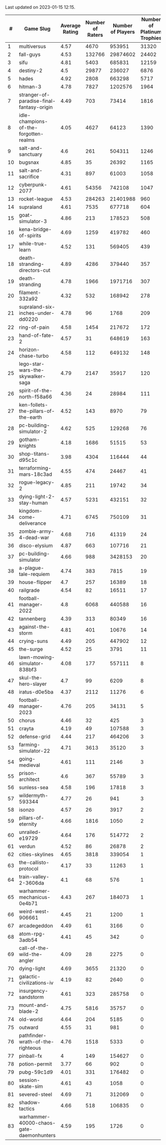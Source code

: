 Last updated on 2023-01-15 12:15.


|#|Game Slug|Average Rating|Number of Raters|Number of Players|Number of Platinum Trophies|Max Rarity (%)|
|---|---|---|---|---|---|---|
|1|multiversus|4.57|4670|953951|31320|76|
|2|fall-guys|4.53|132766|29874602|24402|0.4|
|3|sifu|4.81|5403|685831|12159|96|
|4|destiny-2|4.5|29877|236027|6876|94|
|5|hades|4.92|2808|663298|5717|89|
|6|hitman-3|4.78|7827|1202576|1964|47|
|7|stranger-of-paradise-final-fantasy-origin|4.49|703|73414|1816|98|
|8|idle-champions-of-the-forgotten-realms|4.05|4627|64123|1390|3|
|9|salt-and-sanctuary|4.6|261|504311|1246|83|
|10|bugsnax|4.85|35|26392|1165|97|
|11|salt-and-sacrifice|4.31|897|61003|1058|91|
|12|cyberpunk-2077|4.61|54356|742108|1047|65|
|13|rocket-league|4.53|284263|21401988|960|78|
|14|supraland|4.61|7535|677718|604|99|
|15|goat-simulator-3|4.86|213|178523|508|91|
|16|kena-bridge-of-spirits|4.69|1259|419782|460|94|
|17|while-true-learn|4.52|131|569405|439|93|
|18|death-stranding-directors-cut|4.89|4286|379440|357|91|
|19|death-stranding|4.78|1966|1971716|307|91|
|20|filament-332a92|4.32|532|168942|278|93|
|21|supraland-six-inches-under-dd0220|4.78|96|1768|209|99|
|22|ring-of-pain|4.58|1454|217672|172|96|
|23|hand-of-fate-2|4.57|31|648619|163|72|
|24|horizon-chase-turbo|4.58|112|649132|148|88|
|25|lego-star-wars-the-skywalker-saga|4.79|2147|35917|120|97|
|26|spirit-of-the-north-f58a66|4.36|24|28984|111|65|
|27|ken-follets-the-pillars-of-the-earth|4.52|143|8970|79|45|
|28|pc-building-simulator-2|4.62|525|129268|76|75|
|29|gotham-knights|4.18|1686|51515|53|25|
|30|shop-titans-d95c1c|3.98|4304|116444|44|97|
|31|terraforming-mars-18c3ad|4.55|474|24467|41|45|
|32|rogue-legacy-2|4.85|211|19742|34|3|
|33|dying-light-2-stay-human|4.57|5231|432151|32|6|
|34|kingdom-come-deliverance|4.71|6745|750109|31|30|
|35|zombie-army-4-dead-war|4.68|716|41319|24|67|
|36|disco-elysium|4.87|663|107716|21|28|
|37|pc-building-simulator|4.66|988|3428153|20|48|
|38|a-plague-tale-requiem|4.74|383|7815|19|91|
|39|house-flipper|4.7|257|16389|18|94|
|40|railgrade|4.54|82|16511|17|98|
|41|football-manager-2022|4.8|6068|440588|16|49|
|42|tannenberg|4.39|313|80349|16|88|
|43|against-the-storm|4.81|401|10676|14|37|
|44|crying-suns|4.49|205|447902|12|66|
|45|the-surge|4.52|25|3791|11|94|
|46|lawn-mowing-simulator-838bf3|4.08|177|557111|8|85|
|47|skul-the-hero-slayer|4.7|99|6209|8|96|
|48|iratus-d0e5ba|4.37|2112|11276|6|85|
|49|football-manager-2023|4.76|205|34131|5|79|
|50|chorus|4.46|32|425|3|86|
|51|crayta|4.19|49|107588|3|23|
|52|defense-grid|4.44|217|464206|3|80|
|53|farming-simulator-22|4.71|3613|35120|3|77|
|54|going-medieval|4.61|111|2146|3|68|
|55|prison-architect|4.6|367|55789|3|29|
|56|sunless-sea|4.58|196|17818|3|36|
|57|wildermyth-593344|4.77|26|941|3|16|
|58|isonzo|4.57|26|3917|2|58|
|59|pillars-of-eternity|4.66|1816|1050|2|81|
|60|unrailed-e19729|4.64|176|514772|2|8|
|61|verdun|4.52|86|26878|2|76|
|62|cities-skylines|4.65|3818|339054|1|72|
|63|the-callisto-protocol|4.17|33|11263|1|93|
|64|train-valley-2-3606da|4.1|68|576|1|89|
|65|warhammer-mechanicus-0e4b71|4.43|267|184073|1|25|
|66|weird-west-906661|4.45|21|1200|1|85|
|67|arcadegeddon|4.49|61|3166|0|90|
|68|atom-rpg-3adb54|4.41|45|342|0|98|
|69|call-of-the-wild-the-angler|4.09|28|2275|0|62|
|70|dying-light|4.69|3655|21320|0|95|
|71|galactic-civilizations-iv|4.19|82|2640|0|79|
|72|insurgency-sandstorm|4.61|323|285758|0|5|
|73|mount-and-blade-2|4.75|5816|35757|0|25|
|74|old-world|4.64|204|5185|0|83|
|75|outward|4.55|31|981|0|72|
|76|pathfinder-wrath-of-the-righteous|4.76|1518|5333|0|50|
|77|pinball-fx|4|149|154627|0|85|
|78|potion-permit|3.77|66|902|0|98|
|79|pubg-59c1d9|4.01|331|176482|0|73|
|80|session-skate-sim|4.61|43|1058|0|27|
|81|severed-steel|4.69|71|312069|0|12|
|82|shadow-tactics|4.66|518|106835|0|0.1|
|83|warhammer-40000-chaos-gate-daemonhunters|4.59|195|1726|0|76|
